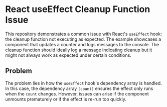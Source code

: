 # React useEffect Cleanup Function Issue

This repository demonstrates a common issue with React's `useEffect` hook: the cleanup function not executing as expected.  The example showcases a component that updates a counter and logs messages to the console. The cleanup function should ideally log a message indicating cleanup but it might not always work as expected under certain conditions. 

## Problem
The problem lies in how the `useEffect` hook's dependency array is handled.  In this case, the dependency array `[count]` ensures the effect only runs when the `count` changes. However, issues can arise if the component unmounts prematurely or if the effect is re-run too quickly.
